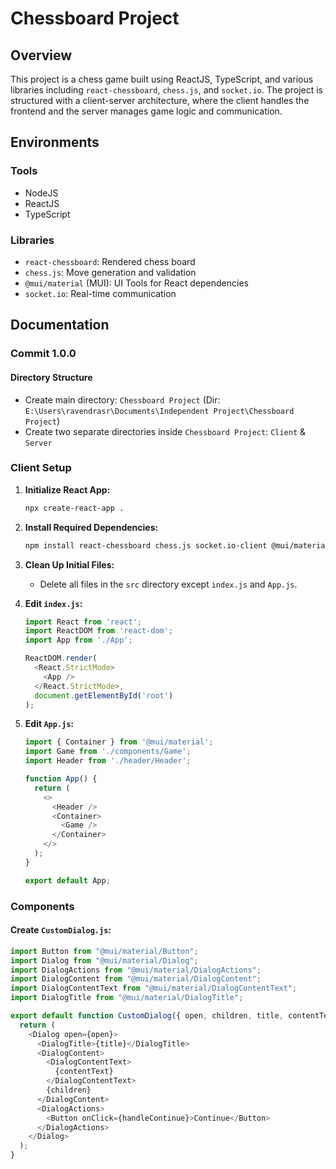 # Chessboard Project

## Overview

This project is a chess game built using ReactJS, TypeScript, and various libraries including `react-chessboard`, `chess.js`, and `socket.io`. The project is structured with a client-server architecture, where the client handles the frontend and the server manages game logic and communication.

## Environments

### Tools

- NodeJS
- ReactJS
- TypeScript

### Libraries

- `react-chessboard`: Rendered chess board
- `chess.js`: Move generation and validation
- `@mui/material` (MUI): UI Tools for React dependencies
- `socket.io`: Real-time communication

## Documentation

### Commit 1.0.0

#### Directory Structure

- Create main directory: `Chessboard Project` (Dir: `E:\Users\ravendrasr\Documents\Independent Project\Chessboard Project`)
- Create two separate directories inside `Chessboard Project`: `Client` & `Server`

### Client Setup

1. **Initialize React App:**

    ```bash
    npx create-react-app .
    ```

2. **Install Required Dependencies:**

    ```bash
    npm install react-chessboard chess.js socket.io-client @mui/material @emotion/react @emotion/styled
    ```

3. **Clean Up Initial Files:**
    - Delete all files in the `src` directory except `index.js` and `App.js`.

4. **Edit `index.js`:**

    ```javascript
    import React from 'react';
    import ReactDOM from 'react-dom';
    import App from './App';

    ReactDOM.render(
      <React.StrictMode>
        <App />
      </React.StrictMode>,
      document.getElementById('root')
    );
    ```

5. **Edit `App.js`:**

    ```javascript
    import { Container } from '@mui/material';
    import Game from './components/Game';
    import Header from './header/Header';

    function App() {
      return (
        <>
          <Header />
          <Container>
            <Game />
          </Container>
        </>
      );
    }

    export default App;
    ```

### Components

#### Create `CustomDialog.js`:

```javascript
import Button from "@mui/material/Button";
import Dialog from "@mui/material/Dialog";
import DialogActions from "@mui/material/DialogActions";
import DialogContent from "@mui/material/DialogContent";
import DialogContentText from "@mui/material/DialogContentText";
import DialogTitle from "@mui/material/DialogTitle";

export default function CustomDialog({ open, children, title, contentText, handleContinue }) {
  return (
    <Dialog open={open}>
      <DialogTitle>{title}</DialogTitle>
      <DialogContent>
        <DialogContentText>
          {contentText}
        </DialogContentText>
        {children}
      </DialogContent>
      <DialogActions>
        <Button onClick={handleContinue}>Continue</Button>
      </DialogActions>
    </Dialog>
  );
}
